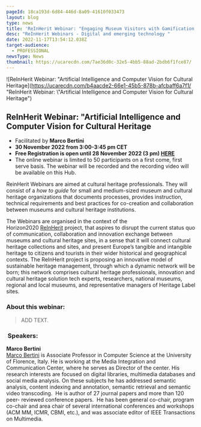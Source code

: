 ```yaml
---
pageId: 18ca193d-6d84-446d-8a09-41610f033473
layout: blog
type: news
title: 'ReInHerit Webinar: "Engaging Museum Visitors with Gamification Apps"'
desc: "ReInHerit Webinars - Digital and emerging technology "
date: 2022-11-17T13:54:12.038Z
target-audience:
  - PROFESSIONAL
newsType: News
thumbnail: https://ucarecdn.com/7ae36d0c-32e5-4bb5-88ad-2bdb6f1fce87/
---
```

![ReInHerit Webinar: "Artificial Intelligence and Computer Vision for Cultural Heritage](https://ucarecdn.com/b4aacde2-66e1-45b5-878b-afcbaff6a7f1/ "ReInHerit Webinar: \\"Artificial Intelligence and Computer Vision for Cultural Heritage")

## ReInHerit Webinar: "Artificial Intelligence and Computer Vision for Cultural Heritage

* Facilitated by **Marco Bertini** 
* **30 November 2022 from 3:00-3:45 pm CET**
* **Free Registration is open until 28 November 2022 (3 pm) [HERE](https://docs.google.com/forms/d/e/1FAIpQLSfGgyQ-iVKTSjYWu947IKZ1075vCxXA9fcTnnyAOMKSPjuiSw/viewform)**
* The online webinar is limited to 50 participants on a first come, first serve basis. The webinar will be recorded and the recording video will be available on this Hub.[](http://www.reinherit-hub.eu/)

ReinHerit Webinars are aimed at cultural heritage professionals. They will consist of a *how to guide* for small and medium-sized museum and cultural heritage organizations that documents processes, provides instruction, technical requirements and best practices for co-creation and collaboration between museums and cultural heritage institutions.

The Webinars are organised in the context of the  Horizon2020 [ReInHerit](https://www.reinherit.eu) project, that aspires to disrupt the current status quo of communication, collaboration and innovation exchange between museums and cultural heritage sites, in a sense that it will connect cultural heritage collections and sites, and present Europe’s tangible and intangible heritage to citizens and tourists in their wider historical and geographical contexts. The ReInHerit project is proposing an innovative model of sustainable heritage management, through which a dynamic network will be born; this network comprises cultural heritage professionals, innovation and cultural heritage solution tech experts, researchers, national museums, regional and local museums, and representative managers of Heritage Label sites. 

### About this webinar:

> ADD TEXT.

###  Speakers:

**Marco Bertini**\
[Marco Bertini](https://www.micc.unifi.it/people/marco-bertini/) is Associate Professor in Computer Science at the University of Florence, Italy. He is working at the Media Integration and Communication Center, where he serves as Director of the center. His research interests are focused on digital libraries, multimedia databases and social media analysis. On these subjects he has addressed semantic analysis, content indexing and annotation, semantic retrieval and semantic video transcoding.  He is author of 27 journal papers and more than 120 peer- reviewed conference papers.  He has been general co-chair, program co-chair and area chair of several international conferences and workshops (ACM MM, ICMR, CBMI, etc.), and was associate editor of IEEE Transactions on Multimedia.